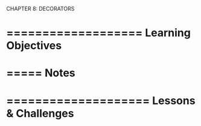 CHAPTER 8: DECORATORS

===================
Learning Objectives
===================

=====
Notes
=====

====================
Lessons & Challenges
==================== 